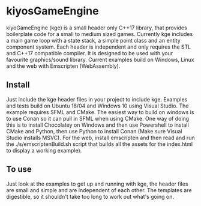 # kiyosGameEngine
kiyoGameEngine (kge) is a small header only C++17 library, that provides boilerplate code for a small to medium sized games. Currently kge includes a main game loop with a state stack, a simple point class and an entity component system. Each header is independent and only requires the STL and C++17 compatible compiler. It is designed to be used with your favourite graphics/sound library. Current examples build on Windows, Linux and the web with Emscripten (WebAssembly).

## Install
Just include the kge header files in your project to include kge. Examples and tests build on Ubuntu 18/04 and Windows 10 using Visual Studio. The example requires SFML and CMake. The easiest way to build on windows is to use Conan so it can pull in SFML when using CMake. One way of doing this is to install Chocolatey on Windows and then use Powershell to install CMake and Python, then use Python to install Conan (Make sure Visual Studio installs MSVC).
For the web, install emscripten and then read and run the ./s/emscriptenBuild.sh script that builds all the assets for the index.html to display a working example).

## To use 
Just look at the examples to get up and running with kge, the header files are small and simple and are independent of each other. The templates are digestible, so it shouldn't take too long to work out what's going on. 

